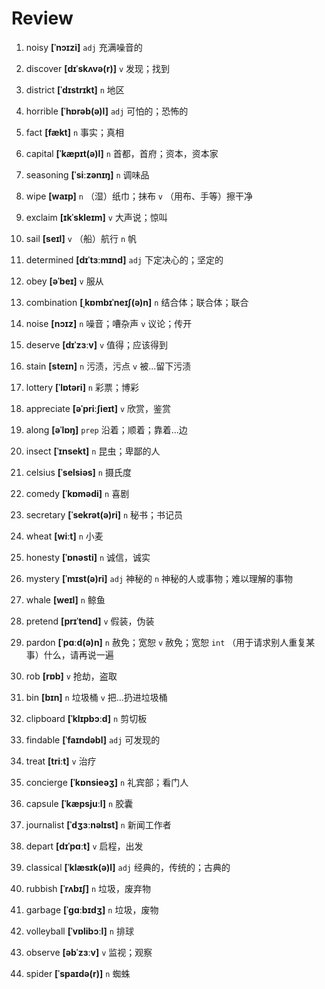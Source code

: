 # Review
1. noisy **[ˈnɔɪzi]** `adj` 充满噪音的

2. discover **[dɪˈskʌvə(r)]** `v` 发现；找到

3. district **[ˈdɪstrɪkt]** `n` 地区

4. horrible **[ˈhɒrəb(ə)l]** `adj` 可怕的；恐怖的

5. fact **[fækt]** `n` 事实；真相

6. capital **[ˈkæpɪt(ə)l]** `n` 首都，首府；资本，资本家

7. seasoning **[ˈsiːzənɪŋ]** `n` 调味品

8. wipe **[waɪp]** `n` （湿）纸巾；抹布 `v` （用布、手等）擦干净

9. exclaim **[ɪkˈskleɪm]** `v` 大声说；惊叫

10. sail **[seɪl]** `v` （船）航行 `n` 帆

11. determined **[dɪˈtɜːmɪnd]** `adj` 下定决心的；坚定的

12. obey **[əˈbeɪ]** `v` 服从

13. combination **[ˌkɒmbɪˈneɪʃ(ə)n]** `n` 结合体；联合体；联合

14. noise **[nɔɪz]** `n` 噪音；嘈杂声 `v` 议论；传开

15. deserve **[dɪˈzɜːv]** `v` 值得；应该得到

16. stain **[steɪn]** `n` 污渍，污点 `v` 被...留下污渍

17. lottery **[ˈlɒtəri]** `n` 彩票；博彩

18. appreciate **[əˈpriːʃieɪt]** `v` 欣赏，鉴赏

19. along **[əˈlɒŋ]** `prep` 沿着；顺着；靠着...边

20. insect **[ˈɪnsekt]** `n` 昆虫；卑鄙的人

21. celsius **[ˈselsiəs]** `n` 摄氏度

22. comedy **[ˈkɒmədi]** `n` 喜剧

23. secretary **[ˈsekrət(ə)ri]** `n` 秘书；书记员

24. wheat **[wiːt]** `n` 小麦

25. honesty **[ˈɒnəsti]** `n` 诚信，诚实

26. mystery **[ˈmɪst(ə)ri]** `adj` 神秘的 `n` 神秘的人或事物；难以理解的事物

27. whale **[weɪl]** `n` 鲸鱼

28. pretend **[prɪˈtend]** `v` 假装，伪装

29. pardon **[ˈpɑːd(ə)n]** `n` 赦免；宽恕 `v` 赦免；宽恕 `int` （用于请求别人重复某事）什么，请再说一遍

30. rob **[rɒb]** `v` 抢劫，盗取

31. bin **[bɪn]** `n` 垃圾桶 `v` 把...扔进垃圾桶

32. clipboard **[ˈklɪpbɔːd]** `n` 剪切板

33. findable **[ˈfaɪndəbl]** `adj` 可发现的

34. treat **[triːt]** `v` 治疗

35. concierge **[ˈkɒnsieəʒ]** `n` 礼宾部；看门人

36. capsule **[ˈkæpsjuːl]** `n` 胶囊

37. journalist **[ˈdʒɜːnəlɪst]** `n` 新闻工作者

38. depart **[dɪˈpɑːt]** `v` 启程，出发

39. classical **[ˈklæsɪk(ə)l]** `adj` 经典的，传统的；古典的

40. rubbish **[ˈrʌbɪʃ]** `n` 垃圾，废弃物

41. garbage **[ˈɡɑːbɪdʒ]** `n` 垃圾，废物

42. volleyball **[ˈvɒlibɔːl]** `n` 排球

43. observe **[əbˈzɜːv]** `v` 监视；观察

44. spider **[ˈspaɪdə(r)]** `n` 蜘蛛

